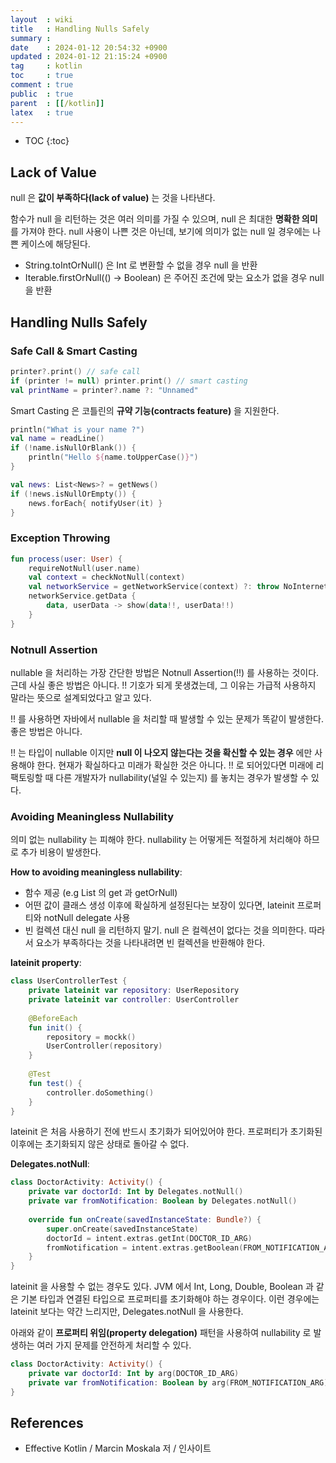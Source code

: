 ```yaml
---
layout  : wiki
title   : Handling Nulls Safely
summary : 
date    : 2024-01-12 20:54:32 +0900
updated : 2024-01-12 21:15:24 +0900
tag     : kotlin 
toc     : true
comment : true
public  : true
parent  : [[/kotlin]]
latex   : true
---
```

* TOC
{:toc}

## Lack of Value

null 은 __값이 부족하다(lack of value)__ 는 것을 나타낸다.

함수가 null 을 리턴하는 것은 여러 의미를 가질 수 있으며, null 은 최대한 __명확한 의미__ 를 가져야 한다.
null 사용이 나쁜 것은 아닌데, 보기에 의미가 없는 null 일 경우에는 나쁜 케이스에 해당된다.

- String.toIntOrNull() 은 Int 로 변환할 수 없을 경우 null 을 반환
- Iterable.firstOrNull(() -> Boolean) 은 주어진 조건에 맞는 요소가 없을 경우 null 을 반환

## Handling Nulls Safely

### Safe Call & Smart Casting

```kotlin
printer?.print() // safe call
if (printer != null) printer.print() // smart casting
val printName = printer?.name ?: "Unnamed"
```

Smart Casting 은 코틀린의 __규약 기능(contracts feature)__ 을 지원한다.

```kotlin
println("What is your name ?")
val name = readLine()
if (!name.isNullOrBlank()) {
    println("Hello ${name.toUpperCase()}")
}

val news: List<News>? = getNews()
if (!news.isNullOrEmpty()) {
    news.forEach{ notifyUser(it) }
}
```

### Exception Throwing

```kotlin
fun process(user: User) {
    requireNotNull(user.name)
    val context = checkNotNull(context)
    val networkService = getNetworkService(context) ?: throw NoInternetConnection()
    networkService.getData {
        data, userData -> show(data!!, userData!!)
    }
}
```

### Notnull Assertion

nullable 을 처리하는 가장 간단한 방법은 Notnull Assertion(!!) 를 사용하는 것이다. 근데 사실 좋은 방법은 아니다.
!! 기호가 되게 못생겼는데, 그 이유는 가급적 사용하지 말라는 뜻으로 설계되었다고 알고 있다.

!! 를 사용하면 자바에서 nullable 을 처리할 때 발생할 수 있는 문제가 똑같이 발생한다. 좋은 방법은 아니다.

!! 는 타입이 nullable 이지만 __null 이 나오지 않는다는 것을 확신할 수 있는 경우__ 에만 사용해야 한다. 
현재가 확실하다고 미래가 확실한 것은 아니다. !! 로 되어있다면 미래에 리팩토링할 때 다른 개발자가 nullability(널일 수 있는지) 를 놓치는 경우가 발생할 수 있다.

### Avoiding Meaningless Nullability

의미 없는 nullability 는 피해야 한다. nullability 는 어떻게든 적절하게 처리해야 하므로 추가 비용이 발생한다.

__How to avoiding meaningless nullability__:
- 함수 제공 (e.g List 의 get 과 getOrNull)
- 어떤 값이 클래스 생성 이후에 확실하게 설정된다는 보장이 있다면, lateinit 프로퍼티와 notNull delegate 사용
- 빈 컬렉션 대신 null 을 리턴하지 말기. null 은 컬렉션이 없다는 것을 의미한다. 따라서 요소가 부족하다는 것을 나타내려면 빈 컬렉션을 반환해야 한다.

__lateinit property__:

```kotlin
class UserControllerTest {
    private lateinit var repository: UserRepository
    private lateinit var controller: UserController
    
    @BeforeEach
    fun init() {
        repository = mockk()
        UserController(repository)
    }
    
    @Test
    fun test() {
        controller.doSomething()
    }
}
```

lateinit 은 처음 사용하기 전에 반드시 초기화가 되어있어야 한다. 프로퍼티가 초기화된 이후에는 초기화되지 않은 상태로 돌아갈 수 없다.

__Delegates.notNull__:

```kotlin
class DoctorActivity: Activity() {
    private var doctorId: Int by Delegates.notNull()
    private var fromNotification: Boolean by Delegates.notNull()
    
    override fun onCreate(savedInstanceState: Bundle?) {
        super.onCreate(savedInstanceState)
        doctorId = intent.extras.getInt(DOCTOR_ID_ARG)
        fromNotification = intent.extras.getBoolean(FROM_NOTIFICATION_ARG)
    }
}
```

lateinit 을 사용할 수 없는 경우도 있다. JVM 에서 Int, Long, Double, Boolean 과 같은 기본 타입과 연결된 타입으로 프로퍼티를 초기화해야 하는 경우이다.
이런 경우에는 lateinit 보다는 약간 느리지만, Delegates.notNull 을 사용한다.

아래와 같이 __프로퍼티 위임(property delegation)__ 패턴을 사용하여 nullability 로 발생하는 여러 가지 문제를 안전하게 처리할 수 있다.

```kotlin
class DoctorActivity: Activity() {
    private var doctorId: Int by arg(DOCTOR_ID_ARG)
    private var fromNotification: Boolean by arg(FROM_NOTIFICATION_ARG)
}
```

## References

- Effective Kotlin / Marcin Moskala 저 / 인사이트